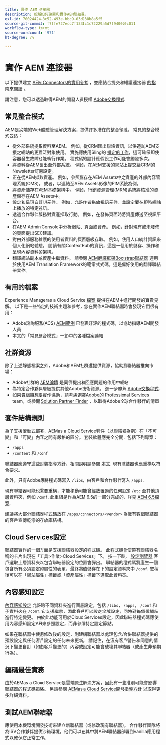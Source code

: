 ```yaml
---
title: 實作 AEM 連接器
description: 瞭解如何建置和實作AEM聯結器。
exl-id: 70024424-8c52-493e-bbc9-03d238b8a5f5
source-git-commit: f7ffe727ecc7f1331c1c72229a5d7f940070c011
workflow-type: tm+mt
source-wordcount: '971'
ht-degree: 7%

---
```


實作 AEM 連接器
=============================

以下提供建立 [AEM Connectors的實用參考](https://www.adobe.io/apis/experiencecloud/aem/aemconnectors.html) ，並應結合提交和維護連接器 [的指](submit.md) 南來閱讀 [](maintain.md) 。

請注意，您可以透過取得AEM的開發人員授權 [Adobe交換程式](https://partners.adobe.com/exchangeprogram/experiencecloud).

常見整合模式
---------------------------

AEM是尖端的Web體驗管理解決方案，提供許多潛在的整合領域。 常見的整合模式包括：

* 從外部系統提取資料至AEM。 例如，從CRM匯出聯絡資訊，以供造訪AEM支援之網站的更廣泛對象使用。  實施應使用Sling的 [排定的工作](https://sling.apache.org/documentation/bundles/apache-sling-eventing-and-job-handling.html#scheduled-jobs)，這可確保即使容器發生故障也能執行作業。 程式碼的設計應假設工作可能會觸發多次。
* 將資料從AEM匯出至外部系統。 例如，在AEM支援的網站上提交給CRM的Newsletter訂閱設定。
* 正在從AEM擷取資產。 例如，參照儲存在AEM Assets中之資產的外部內容管理系統(CMS)。 或者，以連結至AEM Assets影像的PIM系統為例。
* 將資產儲存在AEM基礎架構中。 例如，行銷資源管理(MRM)系統將核准的資產儲存在AEM Assets中。
* 設定和呈現自訂UI元件。 例如，允許作者拖放視訊元件，並設定要在即時網站上播放的特定視訊。
* 透過合作夥伴服務對資產採取行動。 例如，在發佈頁面時將資產傳送至視訊平台。
* 在AEM Admin Console中分析網站、頁面或資產。 例如，針對現有或未發佈的頁面提出SEO建議。
* 對由外部服務維護的使用者資料的頁面層級存取。 例如，使用人口統計資訊來個人化網站體驗。 閱讀有關ContextHub的資訊，這是一個用於儲存、操作和呈現內容資料的架構。
* 翻譯網站副本或資產中繼資料。 請參閱 [AEM翻譯框架Bootstrap聯結器](https://github.com/Adobe-Marketing-Cloud/aem-translation-framework-bootstrap-connector) 適用於使用AEM Translation Framework的範常式式碼，這是偏好使用的翻譯聯結器實作。


有用的檔案
--------------------

Experience Manageras a Cloud Service [檔案](../overview/introduction.md) 提供在AEM中進行開發的寶貴見解。 以下是一些特定的技術主題和參考，您在實作AEM聯結器時會發現它們很有用：

* Adobe諮詢服務(ACS) [AEM範例](https://adobe-consulting-services.github.io/acs-aem-samples/) 已發表好評的程式碼，以協助指導AEM開發人員
* 本文的「常見整合模式」一節中的各種檔案連結

社群資源
--------------------

除了上述靜態檔案之外，Adobe和AEM社群還提供資源，協助將聯結器推向市場：

* Adobe社群的 [AEM論壇](https://help-forums.adobe.com/content/adobeforums/en/experience-manager-forum/adobe-experience-manager.html) 是同儕提出和回應問題的作用中網站
* 為特定合作夥伴層級提供其他Adobe技術資源。 進一步瞭解 [Adobe交換程式](https://partners.adobe.com/exchangeprogram/experiencecloud).
* 如果貴組織想要實作協助，請考慮選擇Adobe的 [Professional Services](https://www.adobe.com/marketing-cloud/service-support/professional-consulting-training.html) team，或參閱 [Solution Partner Finder](https://solutionpartners.adobe.com/home/partnerFinder.html) ，以取得Adobe全球合作夥伴的清單

套件結構規則
-----------------------

為了支援滾動式部署，AEMas a Cloud Service套件（以聯結器為例）在「不可變」和「可變」內容之間有嚴格的區分。 套裝軟體應完全分開，包括下列專案：

* `/apps`
* `/content` 和 `/conf`

聯結器應遵守這些封裝指導方針，相關說明請參閱 [本文](/help/implementing/developing/introduction/aem-project-content-package-structure.md). 現有聯結器也應重構以符合要求。

此外，只有Adobe應將程式碼寫入 `/libs`，由客戶和合作夥伴寫入 `/apps`.

現有聯結器可能也需要重構，才能移動可能曾經放置過的任何設定 `/etc` 至其他頂層資料夾，例如 `/conf`. 此重組是作為AEM 6.5的一部分完成的，詳見 [AEM 6.5檔案](https://experienceleague.adobe.com/docs/experience-manager-65/deploying/restructuring/repository-restructuring.html).

建議將大部分聯結器程式碼放在 `/apps/connectors/<vendor>` 為擁有數個聯結器的客戶宣傳乾淨的存放庫結構。

Cloud Services設定
-----------------------------

聯結器實作的一個方面是支援聯結器設定的程式碼。 此程式碼會使帶有聯結器名稱的卡片出現在「工具>作業>Cloud Services」下。 按一下時， [設定瀏覽器](/help/implementing/developing/introduction/configurations.md#using-configuration-browser) 客戶選取上層資料夾以包含聯結器設定的位置會彈出。 聯結器的程式碼將產生一個包含所有必須設定的屬性的表單，最終將值儲存在下的設定資料夾中 `/conf`. 您稍後可以在「網站屬性」標籤或「資產屬性」標籤下選取此資料夾。


內容感知設定
-----------------------------

[內容感知設定](https://sling.apache.org/documentation/bundles/context-aware-configuration/context-aware-configuration.html) 允許跨不同資料夾進行圖層設定，包括 `/libs`， `/apps`， `/conf` 和子資料夾在 `/conf`. 它支援繼承，因此客戶可以設定全域設定，同時對每個微網站進行特定變更。 由於此功能可用於Cloud Services設定，因此聯結器程式碼應使用內容感知設定API來參照設定，而非參照特定設定節點。

如果在聯結器中使用修改後的設定，則建構聯結器以處理包含/合併聯結器提供的預設設定與任何客戶設定的任何未來更新。 請記住，在沒有客戶警告和同意的情況下變更自訂（如由客戶變更的）內容或設定可能會破壞其聯結器（或產生非預期行為）。

編碼最佳實務
----------------------

由於AEMas a Cloud Service是雲端原生解決方案，因此有一些准則可能會影響聯結器的程式碼策略。 另請參閱 [AEMas a Cloud Service開發指導方針](/help/implementing/developing/introduction/development-guidelines.md) 以取得更多詳細資料。

測試AEM聯結器
-------------------------

應使用本機環境開發技術來建立新聯結器（或修改現有聯結器）。 合作夥伴團隊將為ISV合作夥伴提供沙箱環境，他們可以在其中將AEM聯結器部署到vanilla應用程式以確保它正常工作。
